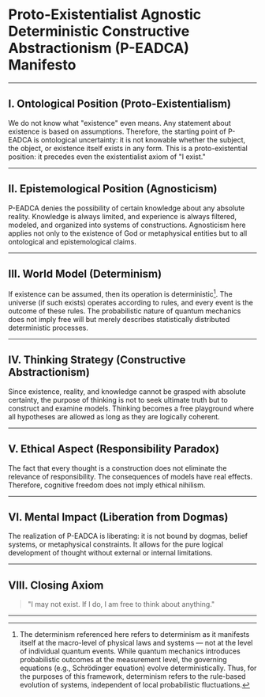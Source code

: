 
# Proto-Existentialist Agnostic Deterministic Constructive Abstractionism (P-EADCA) Manifesto

---

## I. Ontological Position (Proto-Existentialism)

We do not know what "existence" even means. Any statement about existence is based on assumptions. Therefore, the starting point of P-EADCA is ontological uncertainty: it is not knowable whether the subject, the object, or existence itself exists in any form. This is a proto-existential position: it precedes even the existentialist axiom of "I exist."

---

## II. Epistemological Position (Agnosticism)

P-EADCA denies the possibility of certain knowledge about any absolute reality. Knowledge is always limited, and experience is always filtered, modeled, and organized into systems of constructions. Agnosticism here applies not only to the existence of God or metaphysical entities but to all ontological and epistemological claims.

---

## III. World Model (Determinism)

If existence can be assumed, then its operation is deterministic[^1]. The universe (if such exists) operates according to rules, and every event is the outcome of these rules. The probabilistic nature of quantum mechanics does not imply free will but merely describes statistically distributed deterministic processes.

---

## IV. Thinking Strategy (Constructive Abstractionism)

Since existence, reality, and knowledge cannot be grasped with absolute certainty, the purpose of thinking is not to seek ultimate truth but to construct and examine models. Thinking becomes a free playground where all hypotheses are allowed as long as they are logically coherent.

---

## V. Ethical Aspect (Responsibility Paradox)

The fact that every thought is a construction does not eliminate the relevance of responsibility. The consequences of models have real effects. Therefore, cognitive freedom does not imply ethical nihilism.

---

## VI. Mental Impact (Liberation from Dogmas)

The realization of P-EADCA is liberating: it is not bound by dogmas, belief systems, or metaphysical constraints. It allows for the pure logical development of thought without external or internal limitations.

---

## VIII. Closing Axiom

> "I may not exist. If I do, I am free to think about anything."

---

[^1]: The determinism referenced here refers to determinism as it manifests itself at the macro-level of physical laws and systems — not at the level of individual quantum events. While quantum mechanics introduces probabilistic outcomes at the measurement level, the governing equations (e.g., Schrödinger equation) evolve deterministically. Thus, for the purposes of this framework, determinism refers to the rule-based evolution of systems, independent of local probabilistic fluctuations.
